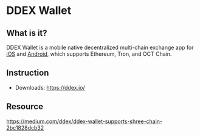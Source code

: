 # DDEX Wallet

## What is it?
DDEX Wallet is a mobile native decentralized multi-chain exchange app for [iOS](https://itunes.apple.com/us/app/ddex-2-0-crypto-dex/id1455868174?mt=8) and [Android](https://play.google.com/store/apps/details?id=io.ddex.dwallet), which supports Ethereum, Tron, and OCT Chain.

## Instruction

* Downloads: <https://ddex.io/>

## Resource

<https://medium.com/ddex/ddex-wallet-supports-shree-chain-2bc1828dcb32>